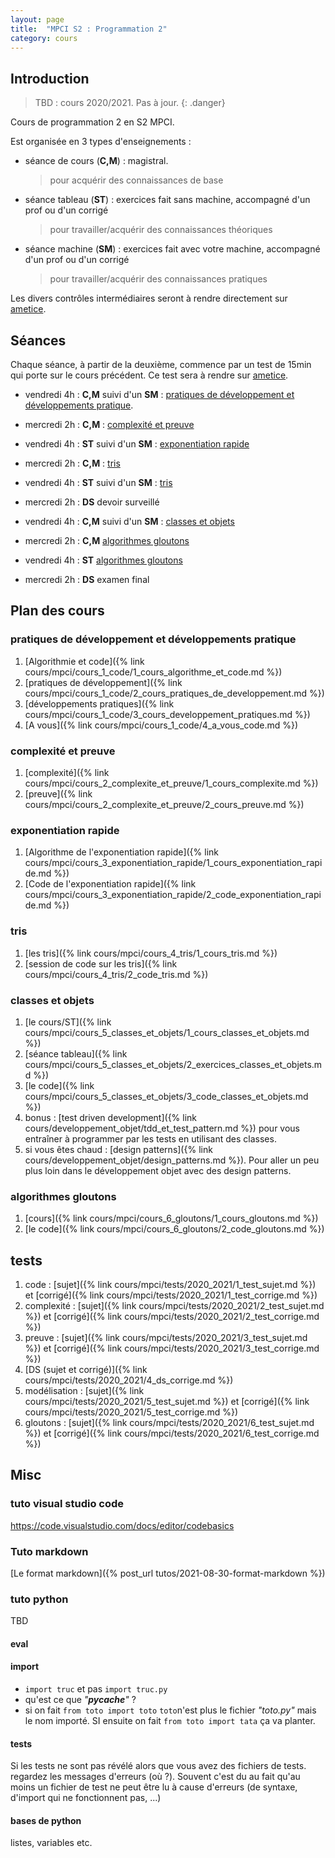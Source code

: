 ```yaml
---
layout: page
title:  "MPCI S2 : Programmation 2"
category: cours
---
```


## Introduction

> TBD : cours 2020/2021. Pas à jour.
{: .danger}

Cours de programmation 2 en S2 MPCI.

Est organisée en 3 types d'enseignements :

* séance de cours (**C,M**) : magistral.
  > pour acquérir  des connaissances de base
* séance tableau (**ST**) : exercices fait sans machine, accompagné d'un prof ou d'un corrigé
  > pour travailler/acquérir des connaissances théoriques
* séance machine (**SM**) : exercices fait avec votre machine, accompagné d'un prof ou d'un corrigé
  > pour travailler/acquérir des connaissances pratiques

Les divers contrôles intermédiaires seront à rendre directement sur [ametice](https://ametice.univ-amu.fr/course/view.php?id=70937).

## Séances

Chaque séance, à partir de la deuxième, commence par un test de 15min qui porte sur le cours précédent. Ce test sera à rendre sur [ametice](https://ametice.univ-amu.fr/course/view.php?id=70937).

* vendredi 4h : **C,M** suivi d'un **SM** : [pratiques de développement et développements pratique](#pratiques-de-développement-et-développements-pratique).
* mercredi 2h : **C,M** : [complexité et preuve](#complexité-et-preuve)
* vendredi 4h : **ST** suivi d'un **SM** : [exponentiation rapide](#exponentiation-rapide)

* mercredi 2h : **C,M** : [tris](#tris)
* vendredi 4h : **ST** suivi d'un **SM** : [tris](#tris)

* mercredi 2h : **DS** devoir surveillé
* vendredi 4h : **C,M** suivi d'un **SM** : [classes et objets](#classes-et-objets)

* mercredi 2h : **C,M** [algorithmes gloutons](#algorithmes-gloutons)
* vendredi 4h : **ST** [algorithmes gloutons](#algorithmes-gloutons)

* mercredi 2h : **DS** examen final

## Plan des cours

### pratiques de développement et développements pratique

1. [Algorithmie et code]({% link cours/mpci/cours_1_code/1_cours_algorithme_et_code.md %})
2. [pratiques de développement]({% link cours/mpci/cours_1_code/2_cours_pratiques_de_developpement.md %})
3. [développements pratiques]({% link cours/mpci/cours_1_code/3_cours_developpement_pratiques.md %})
4. [A vous]({% link cours/mpci/cours_1_code/4_a_vous_code.md %})

### complexité et preuve

1. [complexité]({% link cours/mpci/cours_2_complexite_et_preuve/1_cours_complexite.md %})
2. [preuve]({% link cours/mpci/cours_2_complexite_et_preuve/2_cours_preuve.md %})

### exponentiation rapide

1. [Algorithme de l'exponentiation rapide]({% link cours/mpci/cours_3_exponentiation_rapide/1_cours_exponentiation_rapide.md %})
2. [Code de l'exponentiation rapide]({% link cours/mpci/cours_3_exponentiation_rapide/2_code_exponentiation_rapide.md %})

### tris

1. [les tris]({% link cours/mpci/cours_4_tris/1_cours_tris.md %})
2. [session de code sur les tris]({% link cours/mpci/cours_4_tris/2_code_tris.md %})

### classes et objets

1. [le cours/ST]({% link cours/mpci/cours_5_classes_et_objets/1_cours_classes_et_objets.md %})
2. [séance tableau]({% link cours/mpci/cours_5_classes_et_objets/2_exercices_classes_et_objets.md %})
3. [le code]({% link cours/mpci/cours_5_classes_et_objets/3_code_classes_et_objets.md %})
4. bonus : [test driven development]({% link cours/developpement_objet/tdd_et_test_pattern.md %}) pour vous entraîner à programmer par les tests en utilisant des classes.
5. si vous êtes chaud : [design patterns]({% link cours/developpement_objet/design_patterns.md %}). Pour aller un peu plus loin dans le développement objet avec des design patterns.

### algorithmes gloutons

1. [cours]({% link cours/mpci/cours_6_gloutons/1_cours_gloutons.md %})
2. [le code]({% link cours/mpci/cours_6_gloutons/2_code_gloutons.md %})

## tests

1. code : [sujet]({% link cours/mpci/tests/2020_2021/1_test_sujet.md %}) et [corrigé]({% link cours/mpci/tests/2020_2021/1_test_corrige.md %})
2. complexité : [sujet]({% link cours/mpci/tests/2020_2021/2_test_sujet.md %}) et [corrigé]({% link cours/mpci/tests/2020_2021/2_test_corrige.md %})
3. preuve : [sujet]({% link cours/mpci/tests/2020_2021/3_test_sujet.md %}) et [corrigé]({% link cours/mpci/tests/2020_2021/3_test_corrige.md %})
4. [DS (sujet et corrigé)]({% link cours/mpci/tests/2020_2021/4_ds_corrige.md %})
5. modélisation : [sujet]({% link cours/mpci/tests/2020_2021/5_test_sujet.md %}) et [corrigé]({% link cours/mpci/tests/2020_2021/5_test_corrige.md %})
6. gloutons : [sujet]({% link cours/mpci/tests/2020_2021/6_test_sujet.md %}) et [corrigé]({% link cours/mpci/tests/2020_2021/6_test_corrige.md %})

## Misc

### tuto visual studio code

<https://code.visualstudio.com/docs/editor/codebasics>

### Tuto markdown

[Le format markdown]({% post_url tutos/2021-08-30-format-markdown %})

### tuto python

TBD

#### eval

#### import 

* `import truc` et pas `import truc.py`
* qu'est ce que *"__pycache__"* ?
* si on fait `from toto import toto` `toto`n'est plus le fichier *"toto.py"* mais le nom importé. SI ensuite on fait `from toto import tata` ça va planter.

#### tests

Si les tests ne sont pas révélé alors que vous avez des fichiers de tests. regardez les messages d'erreurs (où ?). Souvent c'est du au fait qu'au moins un fichier de test ne peut être lu à cause d'erreurs (de syntaxe, d'import qui ne fonctionnent pas, ...)

#### bases de python

listes, variables etc.
